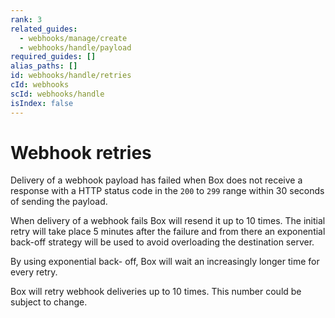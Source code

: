 ```yaml
---
rank: 3
related_guides:
  - webhooks/manage/create
  - webhooks/handle/payload
required_guides: []
alias_paths: []
id: webhooks/handle/retries
cId: webhooks
scId: webhooks/handle
isIndex: false
---
```


# Webhook retries

Delivery of a webhook payload has failed when Box does not receive a
response with a HTTP status code in the `200` to `299` range within 30 seconds
of sending the payload.

When delivery of a webhook fails Box will resend it up to 10 times. The
initial retry will take place 5 minutes after the failure and from there an
exponential back-off strategy will be used to avoid overloading the destination
server.

By using exponential back- off, Box will wait an increasingly longer time for
every retry.

<Message>

Box will retry webhook deliveries up to 10 times. This number could be subject
to change.

</Message>
